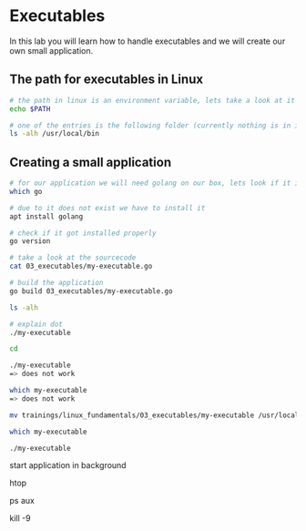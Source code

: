 # Executables

In this lab you will learn how to handle executables and we will create our own small application.

## The path for executables in Linux

```bash
# the path in linux is an environment variable, lets take a look at it
echo $PATH

# one of the entries is the following folder (currently nothing is in it)
ls -alh /usr/local/bin
```

## Creating a small application

```bash
# for our application we will need golang on our box, lets look if it is installed 
which go

# due to it does not exist we have to install it
apt install golang

# check if it got installed properly
go version

# take a look at the sourcecode
cat 03_executables/my-executable.go

# build the application
go build 03_executables/my-executable.go

ls -alh

# explain dot
./my-executable

cd 

./my-executable
=> does not work

which my-executable
=> does not work

mv trainings/linux_fundamentals/03_executables/my-executable /usr/local/bin

which my-executable

./my-executable

```

start application in background

htop

ps aux

kill -9